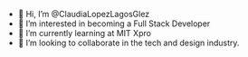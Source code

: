 - 👋 Hi, I’m @ClaudiaLopezLagosGlez
- 👀 I’m interested in becoming a Full Stack Developer 
- 🌱 I’m currently learning at MIT Xpro 
- 💞️ I’m looking to collaborate in the tech and design industry. 


<!---
ClaudiaLopezLagosGlez/ClaudiaLopezLagosGlez is a ✨ special ✨ repository because its `README.md` (this file) appears on your GitHub profile.
You can click the Preview link to take a look at your changes.
--->
